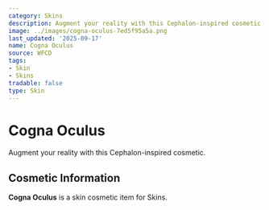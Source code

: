 ```yaml
---
category: Skins
description: Augment your reality with this Cephalon-inspired cosmetic.
image: ../images/cogna-oculus-7ed5f95a5a.png
last_updated: '2025-09-17'
name: Cogna Oculus
source: WFCD
tags:
- Skin
- Skins
tradable: false
type: Skin
---
```


# Cogna Oculus

Augment your reality with this Cephalon-inspired cosmetic.

## Cosmetic Information

**Cogna Oculus** is a skin cosmetic item for Skins.

